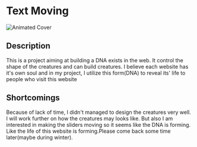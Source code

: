 # Text Moving
![Animated Cover](covertwo.gif)
## Description
This is a project aiming at building a DNA exists in the web.
It control the shape of the creatures and can build creatures.
I believe each website has it's own soul and in my project, I utilize this form(DNA) to reveal its' life to people who visit this website
## Shortcomings
Because of lack of time, I didn't managed to design the creatures very well. I will work further on how the creatures
may looks like. But also I am interested in making the sliders moving so it seems like the DNA is forming. Like the life of this website is forming.Please come back some time later(maybe during winter).
